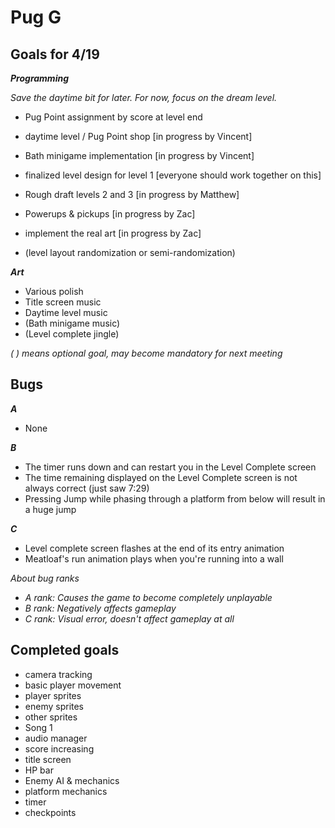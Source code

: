 # Pug G

## Goals for 4/19
***Programming***

*Save the daytime bit for later. For now, focus on the dream level.*
- Pug Point assignment by score at level end
- daytime level / Pug Point shop [in progress by Vincent]
- Bath minigame implementation [in progress by Vincent]
- finalized level design for level 1 [everyone should work together on this]
- Rough draft levels 2 and 3 [in progress by Matthew]
- Powerups & pickups [in progress by Zac]
- implement the real art [in progress by Zac]

- (level layout randomization or semi-randomization)

***Art***
- Various polish
- Title screen music
- Daytime level music
- (Bath minigame music)
- (Level complete jingle)

*( ) means optional goal, may become mandatory for next meeting*


## Bugs

***A***
- None

***B***

- The timer runs down and can restart you in the Level Complete screen
- The time remaining displayed on the Level Complete screen is not always correct (just saw 7:29)
- Pressing Jump while phasing through a platform from below will result in a huge jump

***C***

- Level complete screen flashes at the end of its entry animation
- Meatloaf's run animation plays when you're running into a wall

*About bug ranks*
- *A rank: Causes the game to become completely unplayable*
- *B rank: Negatively affects gameplay*
- *C rank: Visual error, doesn't affect gameplay at all*

## Completed goals

- camera tracking
- basic player movement
- player sprites
- enemy sprites
- other sprites
- Song 1
- audio manager
- score increasing
- title screen
- HP bar
- Enemy AI & mechanics
- platform mechanics
- timer
- checkpoints
